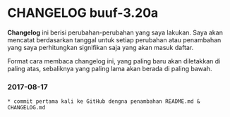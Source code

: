 # CHANGELOG buuf-3.20a

**Changelog** ini berisi perubahan-perubahan yang saya lakukan. Saya akan mencatat berdasarkan tanggal untuk setiap perubahan atau penambahan yang saya perhitungkan signifikan saja yang akan masuk daftar.

Format cara membaca changelog ini, yang paling baru akan diletakkan di paling atas, sebaliknya yang paling lama akan berada di paling bawah.

### 2017-08-17
    * commit pertama kali ke GitHub dengna penambahan README.md & CHANGELOG.md
